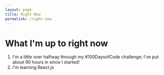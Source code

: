 ```yaml
---
layout: page
title: Right Now
permalink: /right-now
---
```


# What I'm up to right now

1. I'm a little over halfway through my #100DaysofCode challenge; I've put about 90 hours in since I started!
2. I'm learning React.js